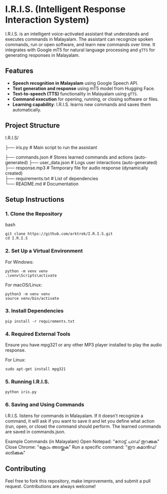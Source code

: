 # I.R.I.S. (Intelligent Response Interaction System)

I.R.I.S. is an intelligent voice-activated assistant that understands and executes commands in Malayalam. The assistant can recognize spoken commands, run or open software, and learn new commands over time. It integrates with Google mT5 for natural language processing and `gTTS` for generating responses in Malayalam.

## Features
- **Speech recognition in Malayalam** using Google Speech API.
- **Text generation and response** using mT5 model from Hugging Face.
- **Text-to-speech (TTS)** functionality in Malayalam using `gTTS`.
- **Command execution** for opening, running, or closing software or files.
- **Learning capability**: I.R.I.S. learns new commands and saves them automatically.

## Project Structure
I.R.I.S/ 

├── iris.py # Main script to run the assistant

├── commands.json # Stores learned commands and actions (auto-generated) 
├── user_data.json # Logs user interactions (auto-generated)  
├── response.mp3 # Temporary file for audio response (dynamically created)  
├── requirements.txt # List of dependencies  
└── README.md # Documentation


## Setup Instructions

### 1. Clone the Repository
bash
```
git clone https://github.com/arktrek/I.R.I.S.git
cd I.R.I.S
```

### 2.  Set Up a Virtual Environment
For Windows:
``` 
python -m venv venv
.\venv\Scripts\activate
```
For macOS/Linux:
```
python3 -m venv venv
source venv/bin/activate
```

### 3. Install Dependencies
```Install the necessary Python packages using the following command:
pip install -r requirements.txt
```

### 4. Required External Tools
Ensure you have mpg321 or any other MP3 player installed to play the audio response.

For Linux:
```
sudo apt-get install mpg321
```

### 5. Running I.R.I.S.
``` After setting up the virtual environment and installing dependencies, you can run I.R.I.S. by executing the main script:
python iris.py
```

### 6. Saving and Using Commands
I.R.I.S. listens for commands in Malayalam. If it doesn't recognize a command, it will ask if you want to save it and let you define what action (run, open, or close) the command should perform. The learned commands are saved in commands.json.

Example Commands (in Malayalam)
Open Notepad: "നോട്ട് പാഡ് തുറക്കുക"
Close Chrome: "ക്രോം അടയ്ക്കുക"
Run a specific command: "ഈ കമാൻഡ് ഓടിക്കുക"

## Contributing
Feel free to fork this repository, make improvements, and submit a pull request. Contributions are always welcome!
